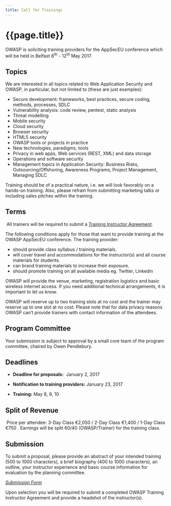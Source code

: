 ```yaml
---
title: Call for Trainings
---
```


# {{page.title}}

OWASP is soliciting training providers for the AppSecEU conference which will be held in Belfast 8<sup>th</sup> - 12<sup>th</sup> May 2017.

## Topics
We are interested in all topics related to Web Application Security and OWASP, in particular, but not limited to (these are just examples):

* Secure development: frameworks, best practices, secure coding, methods, processes, SDLC
* Vulnerability analysis: code review, pentest, static analysis
* Threat modelling
* Mobile security
* Cloud security
* Browser security
* HTML5 security
* OWASP tools or projects in practice
* New technologies, paradigms, tools
* Privacy in web apps, Web services (REST, XML) and data storage
* Operations and software security
* Management topics in Application Security: Business Risks, Outsourcing/Offshoring, Awareness Programs, Project Management, Managing SDLC

Training should be of a practical nature, i.e. we will look favorably on a hands-on training. Also, please refrain from submitting marketing talks or including sales pitches within the training.

## Terms
 All trainers will be required to submit a [Training Instructor Agreement](https://2017.appsec.eu/assets/docs/Training_Instructor_Agreement.pdf).

The following conditions apply for those that want to provide training at the OWASP AppSecEU conference. The training provider:

* should provide class syllabus / training materials.
* will cover travel and accommodations for the instructor(s) and all course materials for students.
* can brand training materials to increase their exposure.
* should promote training on all available media eg. Twitter, Linkedin

OWASP will provide the venue, marketing, registration logistics and basic wireless internet access. If you need additional technical arrangements, it is important to let us know.

OWASP will reserve up to two training slots at no cost and the trainer may reserve up to one slot at no cost. Please note that for data privacy reasons OWASP can’t provide trainers with contact information of the attendees.

## Program Committee

Your submission is subject to approval by a small core team of the program committee, chaired by Owen Pendlebury. 

## Deadlines

* **Deadline for proposals:**  January 2, 2017

* **Notification to training providers:** January 23, 2017

* **Training:** May 8, 9, 10

## Split of Revenue

 Price per attendee: 3-Day Class €2,050 / 2-Day Class €1,400 / 1-Day Class €750 . Earnings will be split 60/40 (OWASP/Trainer) for the training class.

## Submission

To submit a proposal, please provide an abstract of your intended training (500 to 1000 characters), a brief biography (400 to 1000 characters), an outline, your instructor experience and basic course information for evaluation by the planning committee.

*[Submission Form](https://easychair.org/conferences/?conf=appseceu2017)*


Upon selection you will be required to submit a completed OWASP Training Instructor Agreement and provide a headshot of the instructor(s).

